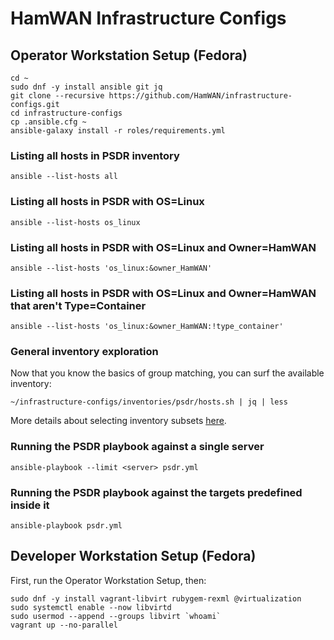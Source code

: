 # HamWAN Infrastructure Configs

## Operator Workstation Setup (Fedora)

```
cd ~
sudo dnf -y install ansible git jq
git clone --recursive https://github.com/HamWAN/infrastructure-configs.git
cd infrastructure-configs
cp .ansible.cfg ~
ansible-galaxy install -r roles/requirements.yml
```

### Listing all hosts in PSDR inventory

```
ansible --list-hosts all
```

### Listing all hosts in PSDR with OS=Linux

```
ansible --list-hosts os_linux
```

### Listing all hosts in PSDR with OS=Linux and Owner=HamWAN

```
ansible --list-hosts 'os_linux:&owner_HamWAN'
```

### Listing all hosts in PSDR with OS=Linux and Owner=HamWAN that aren't Type=Container

```
ansible --list-hosts 'os_linux:&owner_HamWAN:!type_container'
```

### General inventory exploration

Now that you know the basics of group matching, you can surf the available inventory:

```
~/infrastructure-configs/inventories/psdr/hosts.sh | jq | less
```

More details about selecting inventory subsets [here](https://docs.ansible.com/ansible/latest/inventory_guide/intro_patterns.html#pattern-processing-order).

### Running the PSDR playbook against a single server

```
ansible-playbook --limit <server> psdr.yml
```

### Running the PSDR playbook against the targets predefined inside it

```
ansible-playbook psdr.yml
```

## Developer Workstation Setup (Fedora)

First, run the Operator Workstation Setup, then:

```
sudo dnf -y install vagrant-libvirt rubygem-rexml @virtualization
sudo systemctl enable --now libvirtd
sudo usermod --append --groups libvirt `whoami`
vagrant up --no-parallel
```
